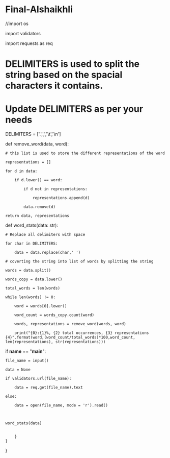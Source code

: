 # Final-Alshaikhli

//import os

import validators

import requests as req

# DELIMITERS is used to split the string based on the spacial characters it contains.

# Update DELIMITERS as per your needs

DELIMITERS = ['.',',','\t','\n']

def remove_word(data, word):

    # this list is used to store the different representations of the word

    representations = []

    for d in data:

        if d.lower() == word:

            if d not in representations:

                representations.append(d)

            data.remove(d)

    return data, representations

def word_stats(data: str):

    # Replace all delimiters with space

    for char in DELIMITERS:

        data = data.replace(char,' ')

    # coverting the string into list of words by splitting the string

    words = data.split()

    words_copy = data.lower()

    total_words = len(words)

    while len(words) != 0:

        word = words[0].lower()

        word_count = words_copy.count(word)

        words, representations = remove_word(words, word)

        print("{0}:{1}%, {2} total occurrences, {3} representations {4}".format(word,(word_count/total_words)*100,word_count, len(representations), str(representations)))

if __name__ == "__main__":

    file_name = input()

    data = None

    if validators.url(file_name):

        data = req.get(file_name).text

    else:

        data = open(file_name, mode = 'r').read()

    

    word_stats(data)


        }
    }
}
